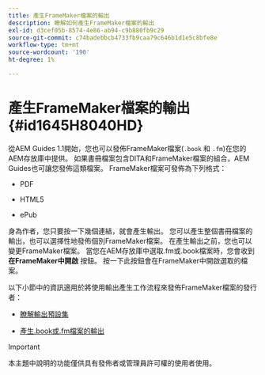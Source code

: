 ```yaml
---
title: 產生FrameMaker檔案的輸出
description: 瞭解如何產生FrameMaker檔案的輸出
exl-id: d3cef05b-8574-4e86-ab94-c9b880fb9c29
source-git-commit: c74badebbcb4733fb9caa79c646b1d1e5c8bfe8e
workflow-type: tm+mt
source-wordcount: '190'
ht-degree: 1%

---
```


# 產生FrameMaker檔案的輸出 {#id1645H8040HD}

從AEM Guides 1.1開始，您也可以發佈FrameMaker檔案\(`.book` 和 `.fm`\)在您的AEM存放庫中提供。 如果書冊檔案包含DITA和FrameMaker檔案的組合，AEM Guides也可讓您發佈這類檔案。 FrameMaker檔案可發佈為下列格式：

- PDF

- HTML5

- ePub


身為作者，您只要按一下幾個連結，就會產生輸出。 您可以產生整個書冊檔案的輸出，也可以選擇性地發佈個別FrameMaker檔案。 在產生輸出之前，您也可以變更FrameMaker檔案。 當您在AEM存放庫中選取.fm或.book檔案時，您會收到 **在FrameMaker中開啟** 按鈕。 按一下此按鈕會在FrameMaker中開啟選取的檔案。

以下小節中的資訊適用於將使用輸出產生工作流程來發佈FrameMaker檔案的發行者：

- [瞭解輸出預設集](fm-output-understand-presets.md#)

- [產生.book或.fm檔案的輸出](fm-output-generate.md#)

>[!IMPORTANT]
>
> 本主題中說明的功能僅供具有發佈者或管理員許可權的使用者使用。

